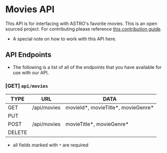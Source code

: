 # Movies API

This API is for interfacing with ASTRO's favorite movies. This is an open sourced project. For contributing please reference [this contribution guide](www.github.com/astro11).

* A special note on how to work with this API here.

## API Endpoints

* The following is a list of all of the endpoints that you have available for use with our API.

### [GET] `api/movies`

| TYPE          | URL               | DATA                                  |
| ------------- | ----------------  | ------------------------------------- |
| GET           | /api/movies       | movieId*, movieTitle*, movieGenre*    |
| PUT           |                   |                                       |
| POST          |/api/movies        | movieTitle*, movieGenre*              |
| DELETE        |                   |                                       |


* all fields marked with `*` are required
